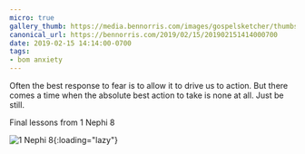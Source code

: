 ```yaml
---
micro: true
gallery_thumb: https://media.bennorris.com/images/gospelsketcher/thumbs/1-nephi-8-03.jpg
canonical_url: https://bennorris.com/2019/02/15/201902151414000700
date: 2019-02-15 14:14:00-0700
tags:
- bom anxiety
---
```


Often the best response to fear is to allow it to drive us to action. But there comes a time when the absolute best action to take is none at all. Just be still.

Final lessons from 1 Nephi 8

![1 Nephi 8](https://media.bennorris.com/images/gospelsketcher/bom-anxiety-study/1-nephi-8-03.jpg){:loading="lazy"}